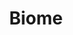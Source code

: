 ---
codehost: https://github.com/https://github.com/biomejs/biome
logohandle: biomejsdev
sort: biomejs
title: Biome
twitter: https://x.com/biomejs
website: https://biomejs.dev/
youtube: https://youtube.com/@Biomejs
---